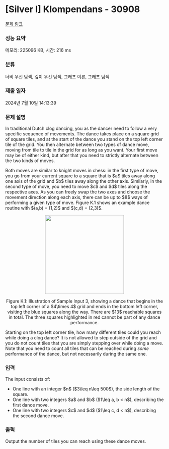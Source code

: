 # [Silver I] Klompendans - 30908 

[문제 링크](https://www.acmicpc.net/problem/30908) 

### 성능 요약

메모리: 225096 KB, 시간: 216 ms

### 분류

너비 우선 탐색, 깊이 우선 탐색, 그래프 이론, 그래프 탐색

### 제출 일자

2024년 7월 10일 14:13:39

### 문제 설명

<p>In traditional Dutch clog dancing, you as the dancer need to follow a very specific sequence of movements. The dance takes place on a square grid of square tiles, and at the start of the dance you stand on the top left corner tile of the grid. You then alternate between two types of dance move, moving from tile to tile in the grid for as long as you want. Your first move may be of either kind, but after that you need to strictly alternate between the two kinds of moves.</p>

<p>Both moves are similar to knight moves in chess: in the first type of move, you go from your current square to a square that is $a$ tiles away along one axis of the grid and $b$ tiles away along the other axis. Similarly, in the second type of move, you need to move $c$ and $d$ tiles along the respective axes. As you can freely swap the two axes and choose the movement direction along each axis, there can be up to $8$ ways of performing a given type of move. Figure K.1 shows an example dance routine with $(a,b) = (1,2)$ and $(c,d) = (2,3)$.</p>

<p style="text-align: center;"><img alt="" src="" style="width: 250px; height: 250px;"></p>

<p style="text-align: center;">Figure K.1: Illustration of Sample Input 3, showing a dance that begins in the top left corner of a $4\times 4$ grid and ends in the bottom left corner, visiting the blue squares along the way. There are $13$ reachable squares in total. The three squares highlighted in red cannot be part of any dance performance.</p>

<p>Starting on the top left corner tile, how many different tiles could you reach while doing a clog dance? It is not allowed to step outside of the grid and you do not count tiles that you are simply stepping over while doing a move. Note that you need to count all tiles that can be reached during <em>some</em> performance of the dance, but not necessarily during the same one.</p>

### 입력 

 <p>The input consists of:</p>

<ul>
	<li>One line with an integer $n$ ($3\leq n\leq 500$), the side length of the square.</li>
	<li>One line with two integers $a$ and $b$ ($1\leq a, b < n$), describing the first dance move.</li>
	<li>One line with two integers $c$ and $d$ ($1\leq c, d < n$), describing the second dance move.</li>
</ul>

### 출력 

 <p>Output the number of tiles you can reach using these dance moves.</p>

